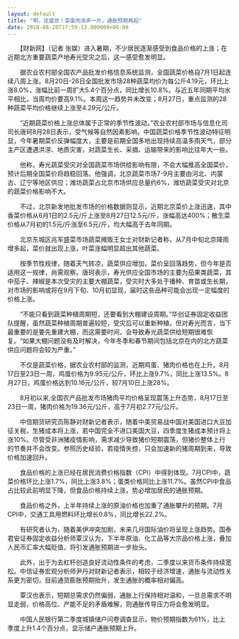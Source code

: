 ```yaml
---
layout: default
title: "啊，这盛世！菜蛋肉涨声一片，通胀预期再起"
date: 2018-08-28T17:59:13.000000+08:00
---
```


　　【财新网】（记者 张娱）进入暑期，不少居民逐渐感受到食品价格的上涨；在近期北方重要蔬菜产地寿光受灾之后，这一感受愈发明显。

　　据农业农村部全国农产品批发价格信息系统监测，全国蔬菜价格自7月1日起连续八周上涨。8月20日-26日全国批发市场28种蔬菜均价为每公斤4.19元，环比上涨8.0%，涨幅比前一周扩大5.4个百分点，同比增长10.8%。与近五年同期平均水平相比，当周均价要高9.1%。本周这一趋势并未改变；8月27日，重点监测的28种蔬菜平均价格继续上涨至4.29元/公斤。

　　“近期蔬菜价格上涨总体属于正常的季节性波动。”农业农村部市场与信息化司司长唐珂8月28日表示，受气候等自然因素影响，中国蔬菜价格季节性波动特征明显，今年暑期菜价反弹幅度大，主要是前期全国多地出现持续高温多雨天气，部分主产区遭遇洪涝、地质灾害，对蔬菜生长、采摘、运输带来的影响比往年大一些。

　　他称，寿光蔬菜受灾对全国蔬菜市场供给影响有限，不会大幅推高全国菜价，预计后期全国菜价将趋稳回落。他强调，北京蔬菜市场7-9月主要由河北、内蒙古、辽宁等地区供应；潍坊蔬菜占北京市场供应总量约6%，潍坊蔬菜受灾对北京的蔬菜价格影响不大。

　　不过，北京新发地批发市场的价格数据则显示，近期北京菜价上涨迅速，其中香菜价格从6月1日的2.5元/斤上涨至8月27日12.5元/斤，涨幅高达400%；散生菜价格从7月初的1.5元/斤涨至6.5元/斤，均大幅高于去年同期。

　　北京东城区兆军盛菜市场蔬菜摊贩王女士对财新记者称，从7月中旬北京降雨增多起，菜价就出现上涨，叶菜涨幅明显超出其他蔬菜。

　　按季节性规律，随着天气转凉，蔬菜供应增加，菜价呈回落趋势，但今年是否适用这一规律，尚需观察。唐珂表示，寿光供应全国市场的主要为茄果类蔬菜，其中茄子、辣椒是本次受灾的主要大棚蔬菜，受灾时大多处于播种、育苗或生长期，对市场的影响或将在9月下旬、10月初显现，届时这些品种可能会出现一定幅度的价格上涨。

　　“不能只看到蔬菜种植周期短，还要看到大棚建设周期。”华创证券固定收益团队提醒，虽然蔬菜种植周期普遍较短，受灾后可以重新种植，但对寿光而言，当下最重要的是要先重建大棚，而这需要时间，会导致寿光蔬菜供给短期很难恢复。“如果大棚问题没有及时解决，今年冬季和春节期间包括北京在内的北方蔬菜供应问题将会较为严重。”

　　不仅是蔬菜价格，据农业农村部的监测，近期鸡蛋、猪肉价格也在上升。8月17日至23日一周，鸡蛋价格为9.95元/公斤，环比上涨9.7%，同比上涨13.5%。8月27日，鸡蛋价格达到10.16元/公斤，较7月10日上涨28%。

　　8月初以来,全国农产品批发市场猪肉平均价格呈现震荡上升态势，8月17日至23日一周，猪肉价格为19.36元/公斤，高于7月初2.77元/公斤。

　　中信期货研究员陈静对财新记者表示，随着中美贸易战中国对美国进口大豆加征关税，生猪成本将上涨，若中国完全不进口美国大豆，四季度生猪成本预计将上涨10%。尽管受非洲猪疫情影响，需求减少导致猪价短期震荡，但猪价整体上行的节奏并不会改变。参照历史经验，若疫情失控，只会加速新的猪周期到来，导致价格加速回升。

　　食品价格的上涨已经在居民消费价格指数（CPI）中得到体现。7月CPI中，蔬菜价格环比上涨1.7%，同比上涨3.8%；蛋类价格同比上涨11.7%。虽然CPI中食品占比较此前明显下降，但食品价格持续上涨，势必增加居民的通胀预期。

　　食品价格之外，上半年持续上涨的原油价格也加重了通胀攀升的预期。7月CPI中，交通工具用燃料环比增长0.8%，同比增长22.2%。

　　有研究者认为，随着美伊冲突加剧，未来几月国际油价将呈现上涨趋势。国泰君安证券固定收益分析师覃汉认为，下半年原油、化工品等大宗品价格上涨，叠加人民币汇率大幅贬值，将引发通胀预期进一步抬头。

　　此外，出于为去杠杆创造良好流动性条件的考虑，二季度以来货币条件持续宽松。中信证券宏观分析师尹丹对财新记者表示，相较于经济增速，通胀与流动性关系更为密切，目前通货膨胀预期抬升，发生通胀的概率相对偏高。

　　覃汉也表示，短期总需求仍然偏弱，通胀上行保持相对温和，一旦总需求不明显走弱，价格高位、产能不足的矛盾难解，则通胀传导压力将会愈发明显。

　　中国人民银行第二季度城镇储户问卷调查显示，物价预期指数为61%，比上季度上升1.4个百分点，显示储户通胀预期上升。

